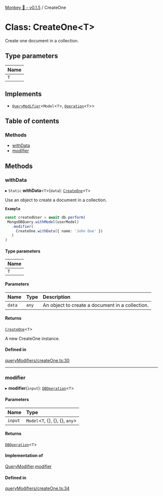 [Monkey 🐒 - v0.1.5](../README.md) / CreateOne

# Class: CreateOne<T\>

Create one document in a collection.

## Type parameters

| Name |
| :------ |
| `T` |

## Implements

- [`QueryModifier`](../interfaces/QueryModifier.md)<`Model`<`T`\>, [`Operation`](../interfaces/Operation.md)<`T`\>\>

## Table of contents

### Methods

- [withData](CreateOne.md#withdata)
- [modifier](CreateOne.md#modifier)

## Methods

### withData

▸ `Static` **withData**<`T`\>(`data`): [`CreateOne`](CreateOne.md)<`T`\>

Use an object to create a document in a collection.

**`Example`**

```ts
const createdUser = await db.perform(
 MongoDBQuery.withModel(userModel)
   .modifier(
     CreateOne.withData({ name: 'John Doe' })
   )
)
```

#### Type parameters

| Name |
| :------ |
| `T` |

#### Parameters

| Name | Type | Description |
| :------ | :------ | :------ |
| `data` | `any` | An object to create a document in a collection. |

#### Returns

[`CreateOne`](CreateOne.md)<`T`\>

A new CreateOne instance.

#### Defined in

[queryModifiers/createOne.ts:30](https://github.com/bpisano/monkey/blob/9279d43/src/queryModifiers/createOne.ts#L30)

___

### modifier

▸ **modifier**(`input`): [`DBOperation`](DBOperation.md)<`T`\>

#### Parameters

| Name | Type |
| :------ | :------ |
| `input` | `Model`<`T`, {}, {}, {}, `any`\> |

#### Returns

[`DBOperation`](DBOperation.md)<`T`\>

#### Implementation of

[QueryModifier](../interfaces/QueryModifier.md).[modifier](../interfaces/QueryModifier.md#modifier)

#### Defined in

[queryModifiers/createOne.ts:34](https://github.com/bpisano/monkey/blob/9279d43/src/queryModifiers/createOne.ts#L34)
